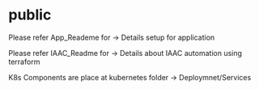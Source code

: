 # public

Please refer App_Reademe for -> Details setup for application

Please refer IAAC_Readme for -> Details about IAAC automation using terraform

K8s Components are place at kubernetes folder -> Deploymnet/Services
